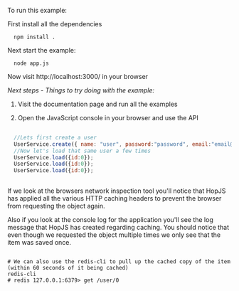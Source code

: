 To run this example:

First install all the dependencies
```shell
  npm install .
```
Next start the example:

```shell
  node app.js
```


Now visit http://localhost:3000/ in your browser 

*Next steps - Things to try doing with the example:*

1. Visit the documentation page and run all the examples

2. Open the JavaScript console in your browser and use the API 
 
```javascript
  
  //Lets first create a user
  UserService.create({ name: "user", password:"password", email:"email@email.com" });
  //Now let's load that same user a few times
  UserService.load({id:0});  
  UserService.load({id:0});  
  UserService.load({id:0});  
 
```

If we look at the browsers network inspection tool you'll notice that HopJS has applied all the various HTTP caching headers to prevent 
the browser from requesting the object again.

Also if you look at the console log for the application you'll see the log message that HopJS has created regarding caching. You should notice that even though we requested the object multiple times we only see that the item was saved once. 


```shell

# We can also use the redis-cli to pull up the cached copy of the item (within 60 seconds of it being cached)
redis-cli
# redis 127.0.0.1:6379> get /user/0

```

